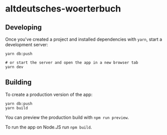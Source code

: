 # altdeutsches-woerterbuch

## Developing

Once you've created a project and installed dependencies with `yarn`, start a development server:

```fish
yarn db:push

# or start the server and open the app in a new browser tab
yarn dev
```

## Building

To create a production version of the app:

```fish
yarn db:push
yarn build
```

You can preview the production build with `npm run preview`.

To run the app on Node.JS run `npm build`.
